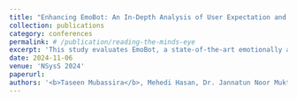 ```yaml
---
title: "Enhancing EmoBot: An In-Depth Analysis of User Expectation and Satisfaction in An Emotion-Aware Chatbot"
collection: publications
category: conferences
permalink: # /publication/reading-the-minds-eye
excerpt: 'This study evaluates EmoBot, a state-of-the-art emotionally aware chatbot, by collecting and analyzing user feedback to identify its strengths and weaknesses. We have proposed targeted improvements to enhance EmoBots user experience and offer a framework for assessing emotionally aware chatbots based on user expectations and experiences.'
date: 2024-11-06
venue: 'NSysS 2024'
paperurl: 
authors: '<b>Taseen Mubassira</b>, Mehedi Hasan, Dr. Jannatun Noor Mukta, Dr. A. B. M. Alim Al Islam'
---
```

